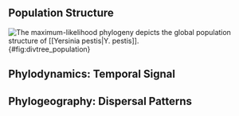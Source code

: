 ## Population Structure

![
The maximum-likelihood phylogeny depicts the global population structure of *[[Yersinia pestis\|Y. pestis]]*.
](https://rawcdn.githack.com/ktmeaton/plague-phylogeography-projects/65095c3/main/auspice/all/chromosome/full/filter5/ml/divtree_population.png){#fig:divtree_population}

<div style="page-break-after: always;"></div>

## Phylodynamics: Temporal Signal

## Phylogeography: Dispersal Patterns

